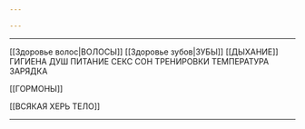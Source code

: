 ```yaml
---

---
```

* * *
[[Здоровье волос|ВОЛОСЫ]]
[[Здоровье зубов|ЗУБЫ]]
[[ДЫХАНИЕ]]
ГИГИЕНА
ДУШ
ПИТАНИЕ
СЕКС
СОН
ТРЕНИРОВКИ
ТЕМПЕРАТУРА
ЗАРЯДКА

[[ГОРМОНЫ]]

[[ВСЯКАЯ ХЕРЬ ТЕЛО]]

* * *





 
 